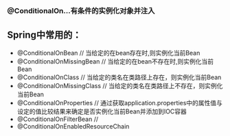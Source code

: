 ### @ConditionalOn...有条件的实例化对象并注入
  ## Spring中常用的：
  + @ConditionalOnBean         //   当给定的在bean存在时,则实例化当前Bean
  + @ConditionalOnMissingBean  //   当给定的在bean不存在时,则实例化当前Bean
  + @ConditionalOnClass        //   当给定的类名在类路径上存在，则实例化当前Bean
  + @ConditionalOnMissingClass //   当给定的类名在类路径上不存在，则实例化当前Bean
  + @ConditionalOnProperties   //   通过获取application.properties中的属性值与设定的值比较结果来确定是否实例化当前Bean并添加到IOC容器
  + @ConditionalOnFilterBean   //   
  + @ConditionalOnEnabledResourceChain
